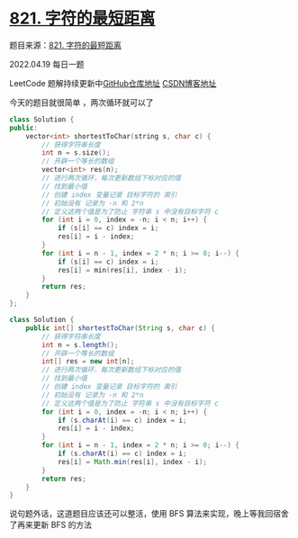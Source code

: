 # [821. 字符的最短距离](https://leetcode-cn.com/problems/shortest-distance-to-a-character/)

题目来源：[821. 字符的最短距离](https://leetcode-cn.com/problems/shortest-distance-to-a-character/)

2022.04.19 每日一题

LeetCode 题解持续更新中[GitHub仓库地址](https://github.com/SleepingXiaoming/LeetCode-Problem-Solution.git) [CSDN博客地址](https://blog.csdn.net/qq_46176960/category_11617162.html)



今天的题目就很简单 ，两次循环就可以了

```C++ [ ]
class Solution {
public:
    vector<int> shortestToChar(string s, char c) {
        // 获得字符串长度
        int n = s.size();
        // 开辟一个等长的数组
        vector<int> res(n);
        // 进行两次循环，每次更新数组下标对应的值
        // 找到最小值
        // 创建 index 变量记录 目标字符的 索引
        // 初始没有 记录为 -n 和 2*n
        // 定义这两个值是为了防止 字符串 s 中没有目标字符 c
        for (int i = 0, index = -n; i < n; i++) {
            if (s[i] == c) index = i;
            res[i] = i - index;
        }
        for (int i = n - 1, index = 2 * n; i >= 0; i--) {
            if (s[i] == c) index = i;
            res[i] = min(res[i], index - i);
        }
        return res;
    }
};
```

```Java [ ]
class Solution {
    public int[] shortestToChar(String s, char c) {
        // 获得字符串长度
        int n = s.length();
        // 开辟一个等长的数组
        int[] res = new int[n];
        // 进行两次循环，每次更新数组下标对应的值
        // 找到最小值
        // 创建 index 变量记录 目标字符的 索引
        // 初始没有 记录为 -n 和 2*n
        // 定义这两个值是为了防止 字符串 s 中没有目标字符 c
        for (int i = 0, index = -n; i < n; i++) {
            if (s.charAt(i) == c) index = i;
            res[i] = i - index;
        }
        for (int i = n - 1, index = 2 * n; i >= 0; i--) {
            if (s.charAt(i) == c) index = i;
            res[i] = Math.min(res[i], index - i);
        }
        return res;
    }
}
```



说句题外话，这道题目应该还可以整活，使用 BFS 算法来实现，晚上等我回宿舍了再来更新 BFS 的方法
